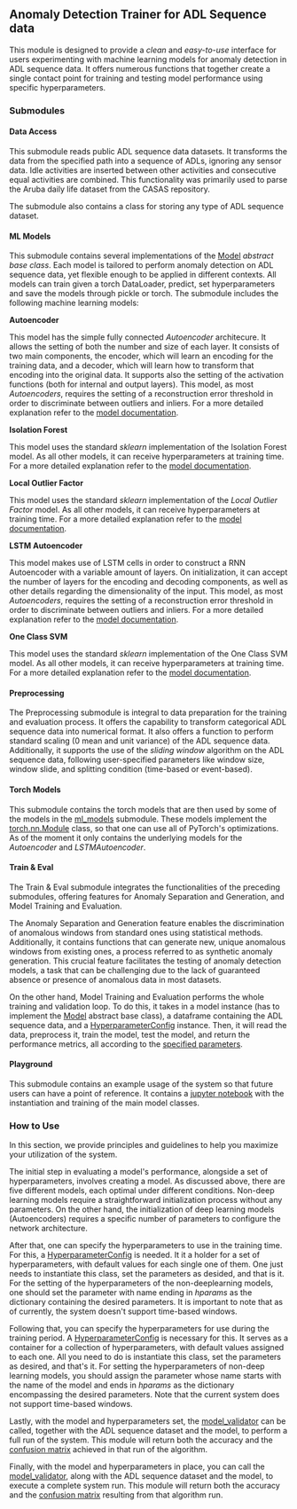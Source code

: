 ## Anomaly Detection Trainer for ADL Sequence data

This module is designed to provide a _clean_ and _easy-to-use_ interface for users experimenting with machine learning models for anomaly detection in ADL sequence data. It offers numerous functions that together create a single contact point for training and testing model performance using specific hyperparameters.

### Submodules

#### Data Access

This submodule reads public ADL sequence data datasets. It transforms the data from the specified path into a sequence of ADLs, ignoring any sensor data. Idle activities are inserted between other activities and consecutive equal activities are combined. This functionality was primarily used to parse the Aruba daily life dataset from the CASAS repository.

The submodule also contains a class for storing any type of ADL sequence dataset.

#### ML Models

This submodule contains several implementations of the [Model](/../../commons/model.py)  _abstract base class_. Each model is tailored to perform anomaly detection on ADL sequence data, yet flexible enough to be applied in different contexts. All models can train given a torch DataLoader, predict, set hyperparameters and save the models through pickle or torch. The submodule includes the following machine learning models:

**Autoencoder**

This model has the simple fully connected _Autoencoder_ architecure. It allows the setting of both the number and size of each layer. It consists of two main components, the encoder, which will learn an encoding for the training data, and a decoder, which will learn how to transform that encoding into the original data. It supports also the setting of the activation functions (both for internal and output layers). This model, as most _Autoencoders_, requires the setting of a reconstruction error threshold in order to discriminate between outliers and inliers. For a more detailed explanation refer to the [model documentation](/ml_models/autoencoder.py).

**Isolation Forest**

This model uses the standard _sklearn_ implementation of the Isolation Forest model. As all other models, it can receive hyperparameters at training time. For a more detailed explanation refer to the [model documentation](/ml_models/isolation_forest.py).

**Local Outlier Factor**

This model uses the standard _sklearn_ implementation of the _Local Outlier Factor_ model. As all other models, it can receive hyperparameters at training time. For a more detailed explanation refer to the [model documentation](/ml_models/local_outlier_factor.py).

**LSTM Autoencoder**

This model makes use of LSTM cells in order to construct a RNN Autoencoder with a variable amount of layers. On initialization, it can accept the number of layers for the encoding and decoding components, as well as other details regarding the dimensionality of the input. This model, as most _Autoencoders_, requires the setting of a reconstruction error threshold in order to discriminate between outliers and inliers. For a more detailed explanation refer to the [model documentation](/ml_models/lstm_autoencoder.py).

**One Class SVM**

This model uses the standard _sklearn_ implementation of the One Class SVM model. As all other models, it can receive hyperparameters at training time. For a more detailed explanation refer to the [model documentation](/ml_models/once_class_svm.py).

#### Preprocessing

The Preprocessing submodule is integral to data preparation for the training and evaluation process. It offers the capability to transform categorical ADL sequence data into numerical format. It also offers a function to perform standard scaling (0 mean and unit variance) of the ADL sequence data. Additionally, it supports the use of the _sliding window_ algorithm on the ADL sequence data, following user-specified parameters like window size, window slide, and splitting condition (time-based or event-based).

#### Torch Models

This submodule contains the torch models that are then used by some of the models in the [ml_models](/ml_models/) submodule. These models implement the [torch.nn.Module](https://pytorch.org/docs/stable/generated/torch.nn.Module.html) class, so that one can use all of PyTorch's optimizations. As of the moment it only contains the underlying models for the _Autoencoder_ and _LSTMAutoencoder_.

#### Train & Eval

The Train & Eval submodule integrates the functionalities of the preceding submodules, offering features for Anomaly Separation and Generation, and Model Training and Evaluation.

The Anomaly Separation and Generation feature enables the discrimination of anomalous windows from standard ones using statistical methods. Additionally, it contains functions that can generate new, unique anomalous windows from existing ones, a process referred to as synthetic anomaly generation. This crucial feature facilitates the testing of anomaly detection models, a task that can be challenging due to the lack of guaranteed absence or presence of anomalous data in most datasets.

On the other hand, Model Training and Evaluation performs the whole training and validation loop. To do this, it takes in a model instance (has to implement the [Model](/../../commons/model.py) abstract base class), a dataframe containing the ADL sequence data, and a [HyperparameterConfig](/train_and_eval/hyperparameter_config.py) instance. Then, it will read the data, preprocess it, train the model, test the model, and return the performance metrics, all according to the [specified parameters](/train_and_eval/hyperparameter_config.py).

#### Playground

This submodule contains an example usage of the system so that future users can have a point of reference. It contains a [jupyter notebook](/playground/playground.ipynb) with the instantiation and training of the main model classes.

### How to Use

In this section, we provide principles and guidelines to help you maximize your utilization of the system.

The initial step in evaluating a model's performance, alongside a set of hyperparameters, involves creating a model. As discussed above, there are five different models, each optimal under different conditions. Non-deep learning models require a straightforward initialization process without any parameters. On the other hand, the initialization of deep learning models (Autoencoders) requires a specific number of parameters to configure the network architecture.

After that, one can specify the hyperparameters to use in the training time. For this, a [HyperparameterConfig](/train_and_eval/hyperparameter_config.py) is needed. It it a holder for a set of hyperparameters, with default values for each single one of them. One just needs to instantiate this class, set the parameters as desided, and that is it. For the setting of the hyperparameters of the non-deeplearning models, one should set the parameter with name ending in _hparams_ as the dictionary containing the desired parameters. It is important to note that as of currently, the system doesn't support time-based windows. 

Following that, you can specify the hyperparameters for use during the training period. A [HyperparameterConfig](/train_and_eval/hyperparameter_config.py) is necessary for this. It serves as a container for a collection of hyperparameters, with default values assigned to each one. All you need to do is instantiate this class, set the parameters as desired, and that's it. For setting the hyperparameters of non-deep learning models, you should assign the parameter whose name starts with the name of the model and ends in _hparams_ as the dictionary encompassing the desired parameters. Note that the current system does not support time-based windows.

Lastly, with the model and hyperparameters set, the [model_validator](/train_and_eval/model_validator.py) can be called, together with the ADL sequence dataset and the model, to perform a full run of the system. This module will return both the accuracy and the [confusion matrix](https://scikit-learn.org/stable/modules/generated/sklearn.metrics.confusion_matrix.html) achieved in that run of the algorithm.

Finally, with the model and hyperparameters in place, you can call the [model_validator](/train_and_eval/model_validator.py), along with the ADL sequence dataset and the model, to execute a complete system run. This module will return both the accuracy and the [confusion matrix](https://scikit-learn.org/stable/modules/generated/sklearn.metrics.confusion_matrix.html) resulting from that algorithm run.

